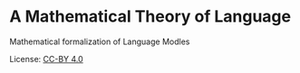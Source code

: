A Mathematical Theory of Language
=================================

Mathematical formalization of Language Modles

License: [CC-BY 4.0](http://creativecommons.org/licenses/by/4.0/)
